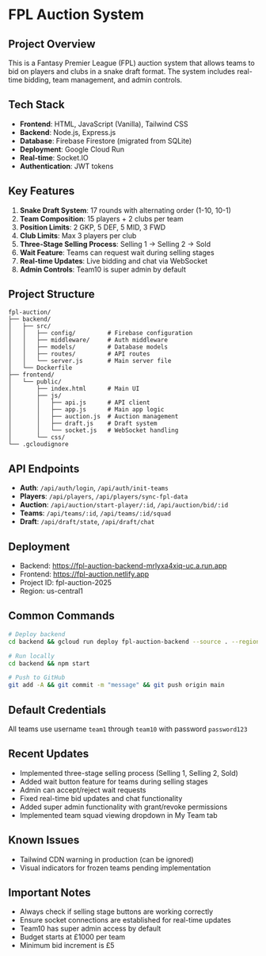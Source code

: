 # FPL Auction System

## Project Overview
This is a Fantasy Premier League (FPL) auction system that allows teams to bid on players and clubs in a snake draft format. The system includes real-time bidding, team management, and admin controls.

## Tech Stack
- **Frontend**: HTML, JavaScript (Vanilla), Tailwind CSS
- **Backend**: Node.js, Express.js
- **Database**: Firebase Firestore (migrated from SQLite)
- **Deployment**: Google Cloud Run
- **Real-time**: Socket.IO
- **Authentication**: JWT tokens

## Key Features
1. **Snake Draft System**: 17 rounds with alternating order (1-10, 10-1)
2. **Team Composition**: 15 players + 2 clubs per team
3. **Position Limits**: 2 GKP, 5 DEF, 5 MID, 3 FWD
4. **Club Limits**: Max 3 players per club
5. **Three-Stage Selling Process**: Selling 1 → Selling 2 → Sold
6. **Wait Feature**: Teams can request wait during selling stages
7. **Real-time Updates**: Live bidding and chat via WebSocket
8. **Admin Controls**: Team10 is super admin by default

## Project Structure
```
fpl-auction/
├── backend/
│   ├── src/
│   │   ├── config/         # Firebase configuration
│   │   ├── middleware/     # Auth middleware
│   │   ├── models/         # Database models
│   │   ├── routes/         # API routes
│   │   └── server.js       # Main server file
│   └── Dockerfile
├── frontend/
│   └── public/
│       ├── index.html      # Main UI
│       ├── js/
│       │   ├── api.js      # API client
│       │   ├── app.js      # Main app logic
│       │   ├── auction.js  # Auction management
│       │   ├── draft.js    # Draft system
│       │   └── socket.js   # WebSocket handling
│       └── css/
└── .gcloudignore
```

## API Endpoints
- **Auth**: `/api/auth/login`, `/api/auth/init-teams`
- **Players**: `/api/players`, `/api/players/sync-fpl-data`
- **Auction**: `/api/auction/start-player/:id`, `/api/auction/bid/:id`
- **Teams**: `/api/teams/:id`, `/api/teams/:id/squad`
- **Draft**: `/api/draft/state`, `/api/draft/chat`

## Deployment
- Backend: https://fpl-auction-backend-mrlyxa4xiq-uc.a.run.app
- Frontend: https://fpl-auction.netlify.app
- Project ID: fpl-auction-2025
- Region: us-central1

## Common Commands
```bash
# Deploy backend
cd backend && gcloud run deploy fpl-auction-backend --source . --region us-central1 --allow-unauthenticated --project fpl-auction-2025

# Run locally
cd backend && npm start

# Push to GitHub
git add -A && git commit -m "message" && git push origin main
```

## Default Credentials
All teams use username `team1` through `team10` with password `password123`

## Recent Updates
- Implemented three-stage selling process (Selling 1, Selling 2, Sold)
- Added wait button feature for teams during selling stages
- Admin can accept/reject wait requests
- Fixed real-time bid updates and chat functionality
- Added super admin functionality with grant/revoke permissions
- Implemented team squad viewing dropdown in My Team tab

## Known Issues
- Tailwind CDN warning in production (can be ignored)
- Visual indicators for frozen teams pending implementation

## Important Notes
- Always check if selling stage buttons are working correctly
- Ensure socket connections are established for real-time updates
- Team10 has super admin access by default
- Budget starts at £1000 per team
- Minimum bid increment is £5